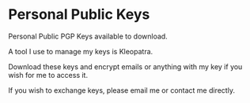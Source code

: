 # Personal Public Keys
Personal Public PGP Keys available to download.

A tool I use to manage my keys is Kleopatra.

Download these keys and encrypt emails or anything with my key if you wish for me to access it.

If you wish to exchange keys, please email me or contact me directly.
